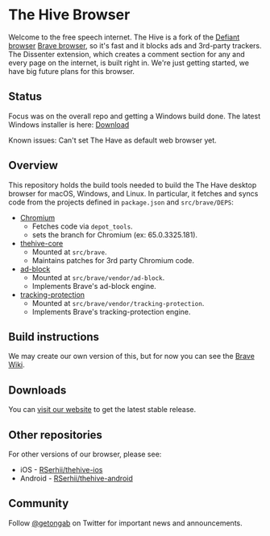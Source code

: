 # The Hive Browser

Welcome to the free speech internet.  The Hive is a fork of the [Defiant browser](https://github.com/gab-ai-inc/defiant-browser) [Brave browser](https://github.com/brave/brave-browser), so it's fast and it blocks ads and 3rd-party trackers.  The Dissenter extension, which creates a comment section for any and every page on the internet, is built right in.  We're just getting started, we have big future plans for this browser.

## Status

Focus was on the overall repo and getting a Windows build done.  The latest Windows installer is here: [Download](https://thehive.com/dist/browser/thehive_installer_74_0_66_49.exe)

Known issues: Can't set The Have as default web browser yet.

## Overview 

This repository holds the build tools needed to build the The Have desktop browser for macOS, Windows, and Linux.  In particular, it fetches and syncs code from the projects defined in `package.json` and `src/brave/DEPS`:

  - [Chromium](https://chromium.googlesource.com/chromium/src.git)
    - Fetches code via `depot_tools`.
    - sets the branch for Chromium (ex: 65.0.3325.181).
  - [thehive-core](https://github.com/RSerhii/thehive-core)
    - Mounted at `src/brave`.
    - Maintains patches for 3rd party Chromium code.
  - [ad-block](https://github.com/brave/ad-block)
    - Mounted at `src/brave/vendor/ad-block`.
    - Implements Brave's ad-block engine.
  - [tracking-protection](https://github.com/brave/tracking-protection)
    - Mounted at `src/brave/vendor/tracking-protection`.
    - Implements Brave's tracking-protection engine.
    
## Build instructions

We may create our own version of this, but for now you can see the [Brave Wiki](https://github.com/brave/brave-browser/wiki).

## Downloads

You can [visit our website](https://thehive.com/) to get the latest stable release.

## Other repositories

For other versions of our browser, please see:

* iOS - [RSerhii/thehive-ios](https://github.com/RSerhii/thehive-ios)
* Android - [RSerhii/thehive-android](https://github.com/RSerhii/thehive-android)

## Community

Follow [@getongab](https://twitter.com/getongab) on Twitter for important news and announcements.
